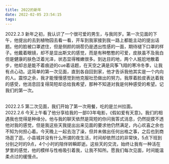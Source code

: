 ```yaml
---
title: 2022的新年
date: 2022-02-05 23:54:15
tags:
---
```

2022.2.3
新年之初，我认识了一个很可爱的男生，与我同岁。第一次见面的下午，他提出的去到植物园去看一看，开车到我家接到我一路上都能主动的提出话题。他的脸被口罩遮住，但是侧颜的胡茬仍是透出性感的一面，期待褪下口罩的样子。他戴着眼镜，却不是显出斯文的感觉，而是有种憨憨的可爱，皮肤虽不及我白但是健康的肤色泛着光泽，状态显得稚嫩很多。到达目的地，两个人尴尬地散着步，他却总是能不着痕迹的cue着话题，在天空之满是风筝飞翔的寒冷冬季，让我有点心动。这简单的第一次见面，直到各自回到家，他才告诉我他其实是一个内向的人。震惊之余，我才能慢慢感觉到他克服社恐做出的努力。我厚着脸皮表达着我的感受，他消息回复得简短却总给我希望，那种不知道对我是何种感受的希望。记我们的第一次。
<!-- more -->
<br/>
2022.2.5
第二次见面，我们开始了第一次用餐，吃的是兰州拉面。
<br/>
2022.2.6
今天上午看了他分享给我的一部03年电影，《假如爱有天意》。我们的相遇我也觉得是种缘分。他与我的聊天依然是简短的你问我答式消息，仍然捉摸不透他对我的感觉，但是我这些天我提出出来见面的要求他仍然满足，内心欢喜之余也不知为何担心着。今天晚上一起去泡了澡，但并未做出任何出格之事，之后也到商场逛了逛。小县城并没有什么所谓的夜生活，时间却依然过的非常快，5点下班到分别之时的9点，4个小时的陪伴转瞬即逝。这些天的交流，始终让我有一种活在梦里的感觉，他的模样与性格吸引着我，让我不知所。愿我们每次见面，时间能温柔点过的缓慢点。
